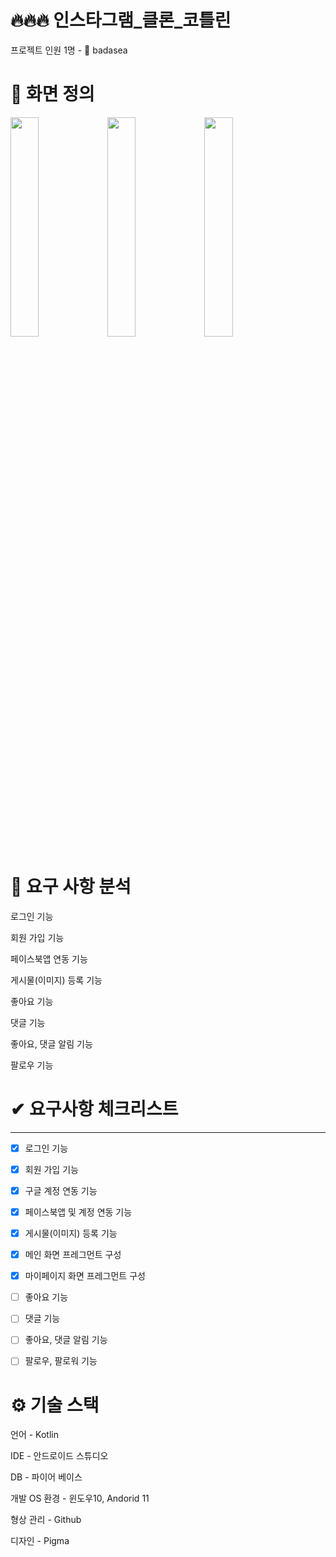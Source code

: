 # 🔥🔥🔥 인스타그램_클론_코틀린


프로젝트 인원 1명 - 👨 badasea

# 📌 화면 정의



<img src="https://user-images.githubusercontent.com/57929751/145186480-49229bde-4959-4a13-a495-bafbebc4d109.png" width="30%" height="30%" >
<img src="https://user-images.githubusercontent.com/57929751/145274662-c938d7e5-e33b-49db-a27f-f16aa465ba8f.png" width="30%" height="30%" >
<img src="https://user-images.githubusercontent.com/57929751/145456870-be3aac54-3c8e-4f9e-9a77-7b683a692f9f.png" width="30%" height="30%" >


# 📌 요구 사항 분석

로그인 기능

회원 가입 기능

페이스북앱 연동 기능

게시물(이미지) 등록 기능

좋아요 기능

댓글 기능

좋아요, 댓글 알림 기능

팔로우 기능


# ✔ 요구사항 체크리스트

---

- [x]  로그인 기능
- [x]  회원 가입 기능
- [x]  구글 계정 연동 기능
- [x]  페이스북앱 및 계정 연동 기능
- [x]  게시물(이미지) 등록 기능
- [x]  메인 화면 프레그먼트 구성
- [x]  마이페이지 화면 프레그먼트 구성
- [ ]  좋아요 기능
- [ ]  댓글 기능
- [ ]  좋아요, 댓글 알림 기능
- [ ]  팔로우, 팔로워 기능




# ⚙ 기술 스택 

언어 - Kotlin

IDE - 안드로이드 스튜디오

DB - 파이어 베이스

개발 OS 환경 - 윈도우10, Andorid 11

형상 관리 - Github

디자인 - Pigma
